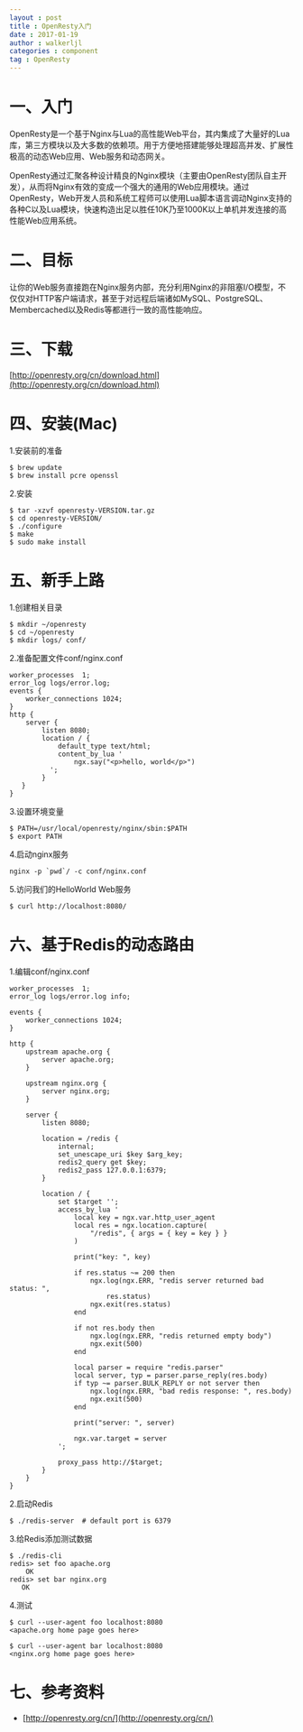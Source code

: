 ```yaml
---
layout : post
title : OpenResty入门
date : 2017-01-19
author : walkerljl
categories : component
tag : OpenResty
---
```

# 一、入门
OpenResty是一个基于Nginx与Lua的高性能Web平台，其内集成了大量好的Lua库，第三方模块以及大多数的依赖项。用于方便地搭建能够处理超高并发、扩展性极高的动态Web应用、Web服务和动态网关。

OpenResty通过汇聚各种设计精良的Nginx模块（主要由OpenResty团队自主开发），从而将Nginx有效的变成一个强大的通用的Web应用模块。通过OpenResty，Web开发人员和系统工程师可以使用Lua脚本语言调动Nginx支持的各种C以及Lua模块，快速构造出足以胜任10K乃至1000K以上单机并发连接的高性能Web应用系统。

# 二、目标
让你的Web服务直接跑在Nginx服务内部，充分利用Nginx的非阻塞I/O模型，不仅仅对HTTP客户端请求，甚至于对远程后端诸如MySQL、PostgreSQL、Membercached以及Redis等都进行一致的高性能响应。

# 三、下载
 [http://openresty.org/cn/download.html](http://openresty.org/cn/download.html)

# 四、安装(Mac)
1.安装前的准备

```
$ brew update
$ brew install pcre openssl
```
2.安装

```
$ tar -xzvf openresty-VERSION.tar.gz
$ cd openresty-VERSION/
$ ./configure
$ make
$ sudo make install
```
# 五、新手上路
1.创建相关目录

```
$ mkdir ~/openresty
$ cd ~/openresty
$ mkdir logs/ conf/
```
2.准备配置文件conf/nginx.conf

```
worker_processes  1;
error_log logs/error.log;
events {
	worker_connections 1024;
}
http {
	server {
		listen 8080;
		location / {
			default_type text/html;
			content_by_lua '
				ngx.say("<p>hello, world</p>")
          ';
      	}
   }
}
```
3.设置环境变量

```
$ PATH=/usr/local/openresty/nginx/sbin:$PATH
$ export PATH
```
4.启动nginx服务

```
nginx -p `pwd`/ -c conf/nginx.conf
```
5.访问我们的HelloWorld Web服务

```
$ curl http://localhost:8080/
```
# 六、基于Redis的动态路由
1.编辑conf/nginx.conf

```
worker_processes  1;
error_log logs/error.log info;

events {
    worker_connections 1024;
}

http {
    upstream apache.org {
        server apache.org;
    }

    upstream nginx.org {
        server nginx.org;
    }

    server {
        listen 8080;

        location = /redis {
            internal;
            set_unescape_uri $key $arg_key;
            redis2_query get $key;
            redis2_pass 127.0.0.1:6379;
        }

        location / {
            set $target '';
            access_by_lua '
                local key = ngx.var.http_user_agent
                local res = ngx.location.capture(
                    "/redis", { args = { key = key } }
                )

                print("key: ", key)

                if res.status ~= 200 then
                    ngx.log(ngx.ERR, "redis server returned bad status: ",
                        res.status)
                    ngx.exit(res.status)
                end

                if not res.body then
                    ngx.log(ngx.ERR, "redis returned empty body")
                    ngx.exit(500)
                end

                local parser = require "redis.parser"
                local server, typ = parser.parse_reply(res.body)
                if typ ~= parser.BULK_REPLY or not server then
                    ngx.log(ngx.ERR, "bad redis response: ", res.body)
                    ngx.exit(500)
                end

                print("server: ", server)

                ngx.var.target = server
            ';

            proxy_pass http://$target;
        }
    }
}
```
2.启动Redis

```
$ ./redis-server  # default port is 6379
```
3.给Redis添加测试数据

```
$ ./redis-cli
redis> set foo apache.org
	OK
redis> set bar nginx.org
   OK
```
4.测试

```
$ curl --user-agent foo localhost:8080
<apache.org home page goes here>

$ curl --user-agent bar localhost:8080
<nginx.org home page goes here>
```
# 七、参考资料
- [http://openresty.org/cn/](http://openresty.org/cn/)